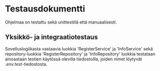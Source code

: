 # Testausdokumentti

Ohjelmaa on testattu sekä unittestillä että manuaalisesti.

## Yksikkö- ja integraatiotestaus

Sovelluslogiikasta vastaavia luokkia 'RegisterService' ja 'InfoService' sekä repository-luokkia 'RegisterRepository' ja 'InfoRepository' luokkia testataan ainoastaan testien käytössä olevilla tiedostoilla, joiden nimet löytyvät _.env.test_-tiedostosta. 
